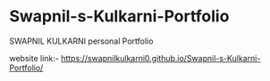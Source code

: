 # Swapnil-s-Kulkarni-Portfolio
SWAPNIL KULKARNI personal Portfolio


website link:- https://swapnilkulkarni0.github.io/Swapnil-s-Kulkarni-Portfolio/
